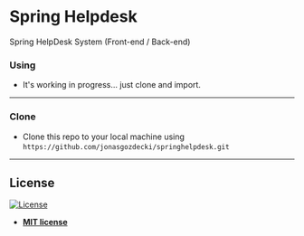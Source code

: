 # Spring Helpdesk
Spring HelpDesk System (Front-end / Back-end)



### Using

- It's working in progress... just clone and import.

---

### Clone

- Clone this repo to your local machine using `https://github.com/jonasgozdecki/springhelpdesk.git`

---

## License

[![License](http://img.shields.io/:license-mit-blue.svg?style=flat-square)](http://badges.mit-license.org)

- **[MIT license](http://opensource.org/licenses/mit-license.php)**